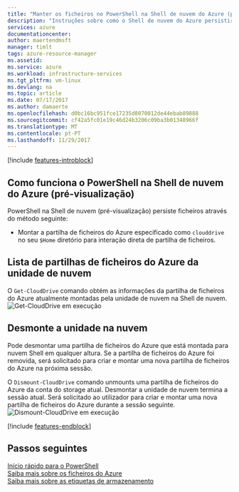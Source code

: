 ```yaml
---
title: "Manter os ficheiros no PowerShell na Shell de nuvem do Azure (pré-visualização) | Microsoft Docs"
description: "Instruções sobre como o Shell de nuvem do Azure persistir ficheiros."
services: azure
documentationcenter: 
author: maertendmsft
manager: timlt
tags: azure-resource-manager
ms.assetid: 
ms.service: azure
ms.workload: infrastructure-services
ms.tgt_pltfrm: vm-linux
ms.devlang: na
ms.topic: article
ms.date: 07/17/2017
ms.author: damaerte
ms.openlocfilehash: d0bc16bc951fce17235d8070012de44ebab89888
ms.sourcegitcommit: cf42a5fc01e19c46d24b3206c09ba3b01348966f
ms.translationtype: MT
ms.contentlocale: pt-PT
ms.lasthandoff: 11/29/2017
---
```

[!include [features-introblock](../../includes/cloud-shell-persisting-shell-storage-introblock.md)]

## <a name="how-powershell-in-azure-cloud-shell-preview-works"></a>Como funciona o PowerShell na Shell de nuvem do Azure (pré-visualização)
PowerShell na Shell de nuvem (pré-visualização) persiste ficheiros através do método seguinte: 
* Montar a partilha de ficheiros do Azure especificado como `clouddrive` no seu `$Home` diretório para interação direta de partilha de ficheiros.

## <a name="list-cloud-drive-azure-file-shares"></a>Lista de partilhas de ficheiros do Azure da unidade de nuvem
O `Get-CloudDrive` comando obtém as informações da partilha de ficheiros do Azure atualmente montadas pela unidade de nuvem na Shell de nuvem. <br>
![Get-CloudDrive em execução](media/persisting-shell-storage-powershell/Get-Clouddrive.png)

## <a name="unmount-cloud-drive"></a>Desmonte a unidade na nuvem
Pode desmontar uma partilha de ficheiros do Azure que está montada para nuvem Shell em qualquer altura. Se a partilha de ficheiros do Azure foi removida, será solicitado para criar e montar uma nova partilha de ficheiros do Azure na próxima sessão.

O `Dismount-CloudDrive` comando unmounts uma partilha de ficheiros do Azure da conta do storage atual. Desmontar a unidade de nuvem termina a sessão atual. Será solicitado ao utilizador para criar e montar uma nova partilha de ficheiros do Azure durante a sessão seguinte.
![Dismount-CloudDrive em execução](media/persisting-shell-storage-powershell/Dismount-Clouddrive.png)

[!include [features-endblock](../../includes/cloud-shell-persisting-shell-storage-endblock.md)]

## <a name="next-steps"></a>Passos seguintes
[Início rápido para o PowerShell](quickstart-powershell.md) <br>
[Saiba mais sobre os ficheiros do Azure](https://docs.microsoft.com/azure/storage/storage-introduction#file-storage) <br>
[Saiba mais sobre as etiquetas de armazenamento](https://docs.microsoft.com/azure/azure-resource-manager/resource-group-using-tags) <br>